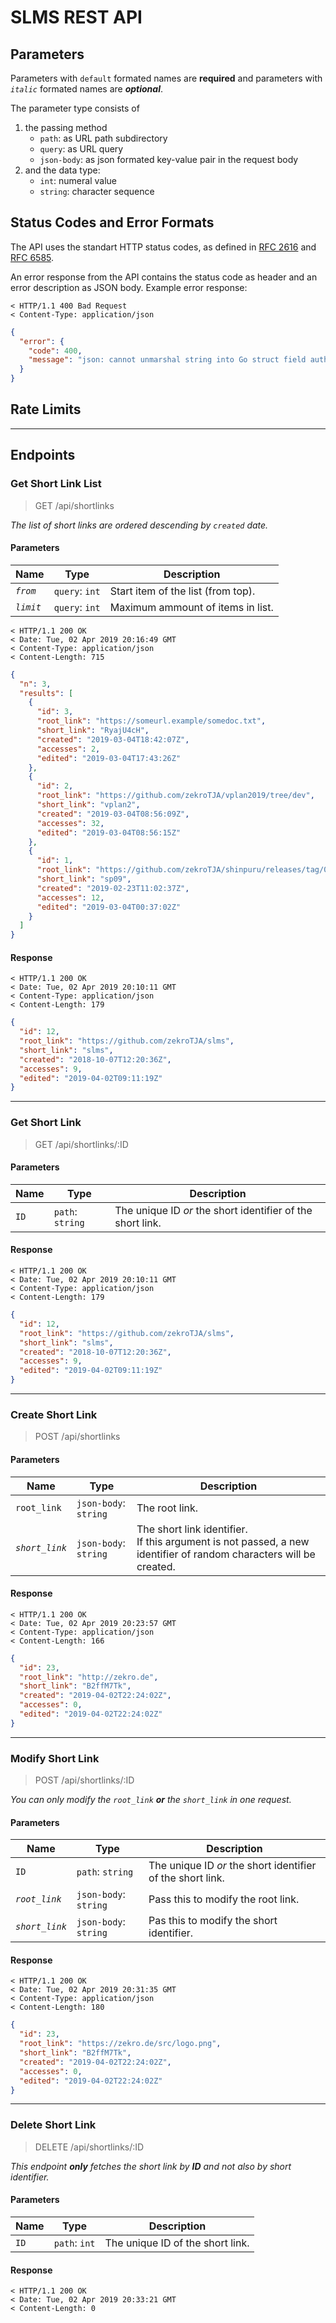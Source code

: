 # SLMS REST API

## Parameters

Parameters with `default` formated names are **required** and parameters with *`italic`* formated names are ***optional***.

The parameter type consists of   
1. the passing method 
   - `path`: as URL path subdirectory
   - `query`: as URL query
   - `json-body`: as json formated key-value pair in the request body
2. and the data type:
   - `int`: numeral value
   - `string`: character sequence
   <!-- - `bool`: boolean -->

## Status Codes and Error Formats

The API uses the standart HTTP status codes, as defined in [RFC 2616](https://tools.ietf.org/html/rfc2616#section-10) and [RFC 6585](https://tools.ietf.org/html/rfc6585).

An error response from the API contains the status code as header and an error description as JSON body. Example error response:

```
< HTTP/1.1 400 Bad Request
< Content-Type: application/json
```
```json
{
  "error": {
    "code": 400,
    "message": "json: cannot unmarshal string into Go struct field authRequestData.session of type int"
  }
}
```

## Rate Limits
<!-- TODO: Write stuff. -->

---

## Endpoints

### Get Short Link List

> GET /api/shortlinks

*The list of short links are ordered descending by `created` date.*

#### Parameters

| Name | Type | Description |
|------|------|-------------|
| *`from`* | `query`: `int` | Start item of the list (from top). |
| *`limit`* | `query`: `int` | Maximum ammount of items in list. |

```
< HTTP/1.1 200 OK
< Date: Tue, 02 Apr 2019 20:16:49 GMT
< Content-Type: application/json
< Content-Length: 715
```
```json
{
  "n": 3,
  "results": [
    {
      "id": 3,
      "root_link": "https://someurl.example/somedoc.txt",
      "short_link": "RyajU4cH",
      "created": "2019-03-04T18:42:07Z",
      "accesses": 2,
      "edited": "2019-03-04T17:43:26Z"
    },
    {
      "id": 2,
      "root_link": "https://github.com/zekroTJA/vplan2019/tree/dev",
      "short_link": "vplan2",
      "created": "2019-03-04T08:56:09Z",
      "accesses": 32,
      "edited": "2019-03-04T08:56:15Z"
    },
    {
      "id": 1,
      "root_link": "https://github.com/zekroTJA/shinpuru/releases/tag/0.9.0",
      "short_link": "sp09",
      "created": "2019-02-23T11:02:37Z",
      "accesses": 12,
      "edited": "2019-03-04T00:37:02Z"
    }
  ]
}
```

#### Response

```
< HTTP/1.1 200 OK
< Date: Tue, 02 Apr 2019 20:10:11 GMT
< Content-Type: application/json
< Content-Length: 179
```
```json
{
  "id": 12,
  "root_link": "https://github.com/zekroTJA/slms",
  "short_link": "slms",
  "created": "2018-10-07T12:20:36Z",
  "accesses": 9,
  "edited": "2019-04-02T09:11:19Z"
}
```

---

### Get Short Link

> GET /api/shortlinks/:ID

#### Parameters

| Name | Type | Description |
|------|------|-------------|
| `ID` | `path`: `string` | The unique ID *or* the short identifier of the short link. |

#### Response

```
< HTTP/1.1 200 OK
< Date: Tue, 02 Apr 2019 20:10:11 GMT
< Content-Type: application/json
< Content-Length: 179
```
```json
{
  "id": 12,
  "root_link": "https://github.com/zekroTJA/slms",
  "short_link": "slms",
  "created": "2018-10-07T12:20:36Z",
  "accesses": 9,
  "edited": "2019-04-02T09:11:19Z"
}
```

---

### Create Short Link

> POST /api/shortlinks

#### Parameters

| Name | Type | Description |
|------|------|-------------|
| `root_link` | `json-body`: `string` | The root link. |
| *`short_link`* | `json-body`: `string` | The short link identifier.<br>If this argument is not passed, a new identifier of random characters will be created. |

#### Response

```
< HTTP/1.1 200 OK
< Date: Tue, 02 Apr 2019 20:23:57 GMT
< Content-Type: application/json
< Content-Length: 166
```
```json
{
  "id": 23,
  "root_link": "http://zekro.de",
  "short_link": "B2ffM7Tk",
  "created": "2019-04-02T22:24:02Z",
  "accesses": 0,
  "edited": "2019-04-02T22:24:02Z"
}
```

---

### Modify Short Link

> POST /api/shortlinks/:ID

*You can only modify the `root_link` **or** the `short_link` in one request.*

#### Parameters

| Name | Type | Description |
|------|------|-------------|
| `ID` | `path`: `string` | The unique ID *or* the short identifier of the short link. |
| *`root_link`* | `json-body`: `string` | Pass this to modify the root link. |
| *`short_link`* | `json-body`: `string` | Pas this to modify the short identifier. |

#### Response

```
< HTTP/1.1 200 OK
< Date: Tue, 02 Apr 2019 20:31:35 GMT
< Content-Type: application/json
< Content-Length: 180
```
```json
{
  "id": 23,
  "root_link": "https://zekro.de/src/logo.png",
  "short_link": "B2ffM7Tk",
  "created": "2019-04-02T22:24:02Z",
  "accesses": 0,
  "edited": "2019-04-02T22:24:02Z"
}
```

---

### Delete Short Link

> DELETE /api/shortlinks/:ID

*This endpoint **only** fetches the short link by **ID** and not also by short identifier.*

#### Parameters

| Name | Type | Description |
|------|------|-------------|
| `ID` | `path`: `int` | The unique ID of the short link. |

#### Response

```
< HTTP/1.1 200 OK
< Date: Tue, 02 Apr 2019 20:33:21 GMT
< Content-Length: 0
```